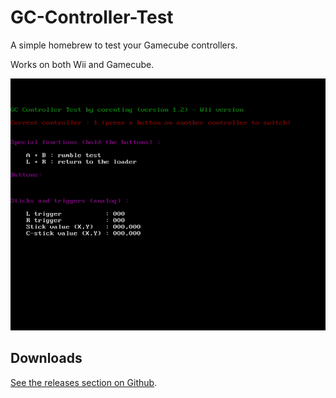 # GC-Controller-Test

A simple homebrew to test your Gamecube controllers.

Works on both Wii and Gamecube.

![Screenshot](./docs/screenshot.png)

## Downloads

[See the releases section on Github](https://github.com/corenting/GC-Controller-Test/releases).
